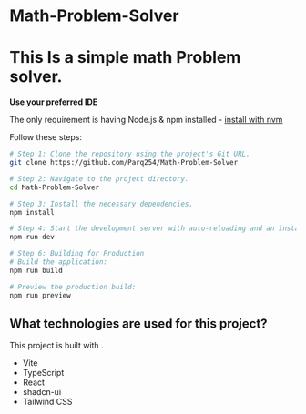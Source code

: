 # Math-Problem-Solver
This Is a simple math Problem solver.
=======
**Use your preferred IDE**

The only requirement is having Node.js & npm installed - [install with nvm](https://github.com/nvm-sh/nvm#installing-and-updating)

Follow these steps:

```sh
# Step 1: Clone the repository using the project's Git URL.
git clone https://github.com/Parq254/Math-Problem-Solver

# Step 2: Navigate to the project directory.
cd Math-Problem-Solver

# Step 3: Install the necessary dependencies.
npm install 

# Step 4: Start the development server with auto-reloading and an instant preview.
npm run dev

# Step 6: Building for Production
# Build the application:
npm run build

# Preview the production build:
npm run preview


```

## What technologies are used for this project?

This project is built with .

- Vite
- TypeScript
- React
- shadcn-ui
- Tailwind CSS

